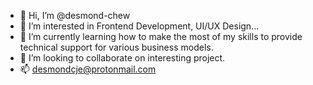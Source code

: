 - 👋 Hi, I’m @desmond-chew
- 👀 I’m interested in Frontend Development, UI/UX Design...
- 🌱 I’m currently learning how to make the most of my skills to provide technical support for various business models.
- 💞️ I’m looking to collaborate on interesting project.
- 📫 desmondcje@protonmail.com

<!---
desmond-chew/desmond-chew is a ✨ special ✨ repository because its `README.md` (this file) appears on your GitHub profile.
You can click the Preview link to take a look at your changes.
--->

